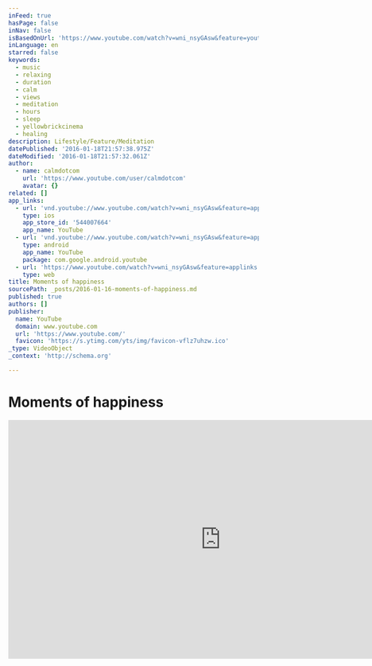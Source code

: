 ```yaml
---
inFeed: true
hasPage: false
inNav: false
isBasedOnUrl: 'https://www.youtube.com/watch?v=wni_nsyGAsw&feature=youtu.be'
inLanguage: en
starred: false
keywords:
  - music
  - relaxing
  - duration
  - calm
  - views
  - meditation
  - hours
  - sleep
  - yellowbrickcinema
  - healing
description: Lifestyle/Feature/Meditation
datePublished: '2016-01-18T21:57:38.975Z'
dateModified: '2016-01-18T21:57:32.061Z'
author:
  - name: calmdotcom
    url: 'https://www.youtube.com/user/calmdotcom'
    avatar: {}
related: []
app_links:
  - url: 'vnd.youtube://www.youtube.com/watch?v=wni_nsyGAsw&feature=applinks'
    type: ios
    app_store_id: '544007664'
    app_name: YouTube
  - url: 'vnd.youtube://www.youtube.com/watch?v=wni_nsyGAsw&feature=applinks'
    type: android
    app_name: YouTube
    package: com.google.android.youtube
  - url: 'https://www.youtube.com/watch?v=wni_nsyGAsw&feature=applinks'
    type: web
title: Moments of happiness
sourcePath: _posts/2016-01-16-moments-of-happiness.md
published: true
authors: []
publisher:
  name: YouTube
  domain: www.youtube.com
  url: 'https://www.youtube.com/'
  favicon: 'https://s.ytimg.com/yts/img/favicon-vflz7uhzw.ico'
_type: VideoObject
_context: 'http://schema.org'

---
```

# Moments of happiness

<iframe src="https://cdn.embedly.com/widgets/media.html?src=https%3A%2F%2Fwww.youtube.com%2Fembed%2Fwni_nsyGAsw%3Ffeature%3Doembed&amp;url=https%3A%2F%2Fwww.youtube.com%2Fwatch%3Fv%3Dwni_nsyGAsw%26feature%3Dyoutu.be&amp;image=https%3A%2F%2Fi.ytimg.com%2Fvi%2Fwni_nsyGAsw%2Fhqdefault.jpg&amp;key=b7d04c9b404c499eba89ee7072e1c4f7&amp;type=text%2Fhtml&amp;schema=youtube" width="854" height="480" scrolling="no" frameborder="0" allowfullscreen="allowfullscreen" style=""></iframe>
